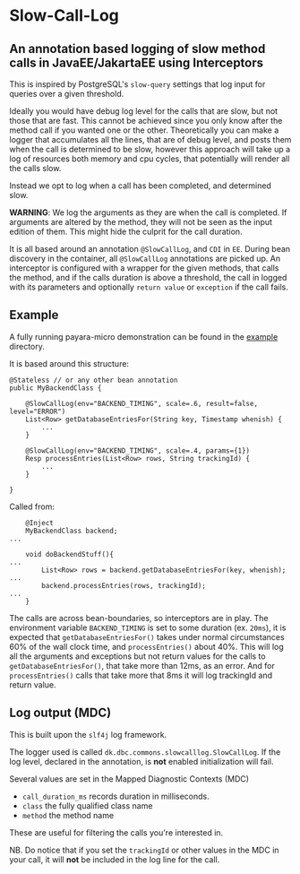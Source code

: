 # Slow-Call-Log

## An annotation based logging of slow method calls in JavaEE/JakartaEE using Interceptors

This is inspired by PostgreSQL's `slow-query` settings that log input for queries over a given threshold.

Ideally you would have debug log level for the calls that are slow, but not those that are fast. This cannot be achieved since you only know after the method call if you wanted one or the other. Theoretically you can make a logger that accumulates all the lines, that are of debug level, and posts them when the call is determined to be slow, however this approach will take up a log of resources both memory and cpu cycles, that potentially will render all the calls slow.

Instead we opt to log when a call has been completed, and determined slow.

__WARNING__: We log the arguments as they are when the call is completed. If arguments are altered by the method, they will not be seen as the input edition of them. This might hide the culprit for the call duration.

It is all based around an annotation `@SlowCallLog`, and `CDI` in `EE`. During bean discovery in the container, all `@SlowCallLog` annotations are picked up. An interceptor is configured with a wrapper for the given methods, that calls the method, and if the calls duration is above a threshold, the call in logged with its parameters and optionally `return value` or `exception` if the call fails.

## Example

A fully running payara-micro demonstration can be found in the [example](example) directory.

It is based around this structure:

```
@Stateless // or any other bean annotation
public MyBackendClass {

    @SlowCallLog(env="BACKEND_TIMING", scale=.6, result=false, level="ERROR")
    List<Row> getDatabaseEntriesFor(String key, Timestamp whenish) {
        ...
    }

    @SlowCallLog(env="BACKEND_TIMING", scale=.4, params={1})
    Resp processEntries(List<Row> rows, String trackingId) {
        ...
    }

}
```

Called from:

```
    @Inject
    MyBackendClass backend;
...

    void doBackendStuff(){
...
        List<Row> rows = backend.getDatabaseEntriesFor(key, whenish);
...
        backend.processEntries(rows, trackingId);
...
    }

```

The calls are across bean-boundaries, so interceptors are in play. The environment variable `BACKEND_TIMING` is set to some duration (ex. `20ms`), it is expected that `getDatabaseEntriesFor()` takes under normal circumstances 60% of the wall clock time, and `processEntries()` about 40%.
This will log all the arguments and exceptions but not return values for the calls to `getDatabaseEntriesFor()`, that take more than 12ms, as an error.
And for `processEntries()` calls that take more that 8ms it will log trackingId and return value.

## Log output (MDC)

This is built upon the `slf4j` log framework.

The logger used is called `dk.dbc.commons.slowcalllog.SlowCallLog`. If the log level, declared in the annotation, is __not__ enabled initialization will fail.

Several values are set in the Mapped Diagnostic Contexts (MDC)

 * `call_duration_ms` records duration in milliseconds.
 * `class` the fully qualified class name
 * `method` the method name

These are useful for filtering the calls you're interested in.

NB. Do notice that if you set the `trackingId` or other values in the MDC in your call, it will __not__ be included in the log line for the call.